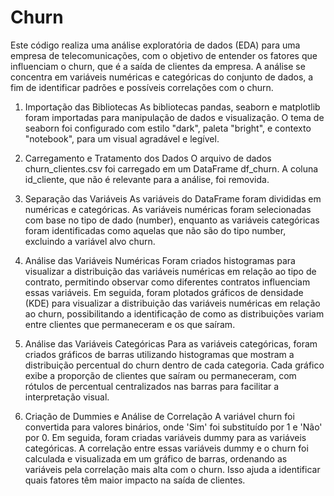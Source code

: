 # Churn

Este código realiza uma análise exploratória de dados (EDA) para uma empresa de telecomunicações, com o objetivo de entender os fatores que influenciam o churn, que é a saída de clientes da empresa. A análise se concentra em variáveis numéricas e categóricas do conjunto de dados, a fim de identificar padrões e possíveis correlações com o churn.

1. Importação das Bibliotecas
As bibliotecas pandas, seaborn e matplotlib foram importadas para manipulação de dados e visualização. O tema de seaborn foi configurado com estilo "dark", paleta "bright", e contexto "notebook", para um visual agradável e legível.

2. Carregamento e Tratamento dos Dados
O arquivo de dados churn_clientes.csv foi carregado em um DataFrame df_churn. A coluna id_cliente, que não é relevante para a análise, foi removida.

3. Separação das Variáveis
As variáveis do DataFrame foram divididas em numéricas e categóricas. As variáveis numéricas foram selecionadas com base no tipo de dado (number), enquanto as variáveis categóricas foram identificadas como aquelas que não são do tipo number, excluindo a variável alvo churn.

4. Análise das Variáveis Numéricas
Foram criados histogramas para visualizar a distribuição das variáveis numéricas em relação ao tipo de contrato, permitindo observar como diferentes contratos influenciam essas variáveis. Em seguida, foram plotados gráficos de densidade (KDE) para visualizar a distribuição das variáveis numéricas em relação ao churn, possibilitando a identificação de como as distribuições variam entre clientes que permaneceram e os que saíram.

5. Análise das Variáveis Categóricas
Para as variáveis categóricas, foram criados gráficos de barras utilizando histogramas que mostram a distribuição percentual do churn dentro de cada categoria. Cada gráfico exibe a proporção de clientes que saíram ou permaneceram, com rótulos de percentual centralizados nas barras para facilitar a interpretação visual.

6. Criação de Dummies e Análise de Correlação
A variável churn foi convertida para valores binários, onde 'Sim' foi substituído por 1 e 'Não' por 0. Em seguida, foram criadas variáveis dummy para as variáveis categóricas. A correlação entre essas variáveis dummy e o churn foi calculada e visualizada em um gráfico de barras, ordenando as variáveis pela correlação mais alta com o churn. Isso ajuda a identificar quais fatores têm maior impacto na saída de clientes.
